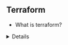 ## Terraform
- What is terraform? 
<details>

- open-source infrastructure as code [software tool](https://en.wikipedia.org/wiki/Programming_tool)

- created by HashiCorp

- Users define and provision data center infrastructure using a declarative configuration language known as HashiCorp Configuration Language, or optionally JSON.

</details>